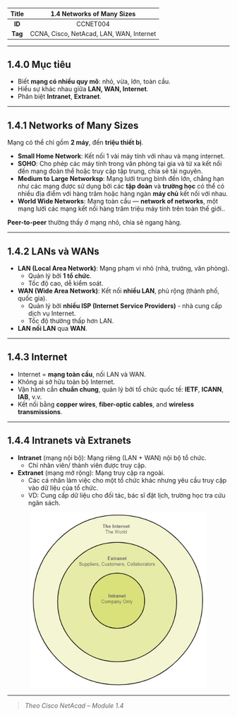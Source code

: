 | **Title** | 1.4 Networks of Many Sizes |
|:---------:|:--------------------------:|
| **ID**    | CCNET004                    |
| **Tag**   | CCNA, Cisco, NetAcad, LAN, WAN, Internet |

---

## 1.4.0 Mục tiêu

- Biết **mạng có nhiều quy mô**: nhỏ, vừa, lớn, toàn cầu.
- Hiểu sự khác nhau giữa **LAN, WAN, Internet**.
- Phân biệt **Intranet**, **Extranet**.

---

## 1.4.1 Networks of Many Sizes

 Mạng có thể chỉ gồm **2 máy**, đến **triệu thiết bị**.
- **Small Home Network**: Kết nối 1 vài máy tính với nhau và mạng internet.
- **SOHO**: Cho phép các máy tính trong văn phòng tại gia và từ xa kết nối đến mạng đoàn thể hoặc truy cập tập trung, chia sẻ tài nguyên.
- **Medium to Large Networksp**: Mạng lưới trung bình đến lớn, chẳng hạn như các mạng được sử dụng bởi các **tập đoàn** và **trường học** có thể có nhiều địa điểm với hàng trăm hoặc hàng ngàn **máy chủ** kết nối với nhau.
- **World Wide Networks**: Mạng toàn cầu — **network of networks**, một mạng lưới các mạng kết nối hàng trăm triệu máy tính trên toàn thế giới..

**Peer-to-peer** thường thấy ở mạng nhỏ, chia sẻ ngang hàng.

---

## 1.4.2 LANs và WANs

- **LAN (Local Area Network)**: Mạng phạm vi nhỏ (nhà, trường, văn phòng).
  - Quản lý bởi **1 tổ chức**.
  - Tốc độ cao, dễ kiểm soát.
- **WAN (Wide Area Network)**: Kết nối **nhiều LAN**, phủ rộng (thành phố, quốc gia).
  - Quản lý bởi **nhiều ISP (Internet Service Providers)** - nhà cung cấp dịch vụ Internet.
  - Tốc độ thường thấp hơn LAN.
- **LAN nối LAN** qua **WAN**.

---

## 1.4.3 Internet

- Internet = **mạng toàn cầu**, nối LAN và WAN.
- Không ai sở hữu toàn bộ Internet.
- Vận hành cần **chuẩn chung**, quản lý bởi tổ chức quốc tế: **IETF**, **ICANN**, **IAB**, v.v.
- Kết nối bằng **copper wires**, **fiber-optic cables**, and **wireless transmissions**.

---

## 1.4.4 Intranets và Extranets

- **Intranet** (mạng nội bộ): Mạng riêng (LAN + WAN) nội bộ tổ chức.
  - Chỉ nhân viên/ thành viên được truy cập.
- **Extranet** (mạng mở rộng): Mạng truy cập ra ngoài.
  - Các cá nhân làm việc cho một tổ chức khác nhưng yêu cầu truy cập vào dữ liệu của tổ chức.
  - VD: Cung cấp dữ liệu cho đối tác, bác sĩ đặt lịch, trường học tra cứu ngân sách.

<p align="center">
  <img src="../../images/module 1/intranets_and_extranets.jpg" alt="Intranets and Extranets" width="400"/>
</p>

---

> *Theo Cisco NetAcad – Module 1.4*
